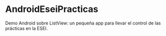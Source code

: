 # AndroidEseiPracticas
Demo Android sobre ListView: un pequeña app para llevar el control de las prácticas en la ESEI.
